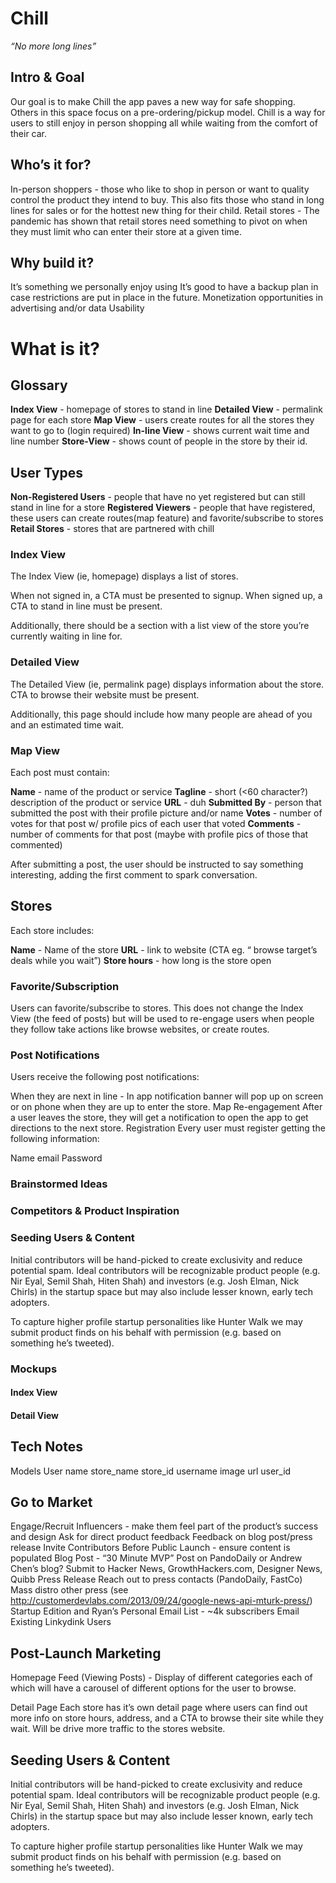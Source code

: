 # Chill

*“No more long lines”*

## Intro & Goal
Our goal is to make Chill the app paves a new way for safe shopping.  Others in this space focus on a pre-ordering/pickup model. Chill is a way for users to still enjoy in person shopping all while waiting from the comfort of their car.

## Who’s it for?

In-person shoppers - those who like to shop in person or want to quality control the product they intend to buy. This also fits those who stand in long lines for sales or for the hottest new thing for their child.
Retail stores - The pandemic has shown that retail stores need something to pivot on when they must limit who can enter their store at a given time.

## Why build it?

It’s something we personally enjoy using
It’s good to have a backup plan in case restrictions are put in place in the future.
Monetization opportunities in advertising and/or data
Usability


# What is it?

## Glossary

**Index View** - homepage of stores to stand in line
**Detailed View** - permalink page for each store
**Map View** - users create routes for all the stores they want to go to (login required)
**In-line View** - shows current wait time and line number
**Store-View** - shows count of people in the store by their id.


## User Types

**Non-Registered Users** - people that have no yet registered but can still stand in line for a store
**Registered Viewers** - people that have registered, these users can create routes(map feature) and favorite/subscribe to stores
**Retail Stores** - stores that are partnered with chill


### Index View
The Index View (ie, homepage) displays a list of stores.

When not signed in, a CTA must be presented to signup.  When signed up, a CTA to stand in line must be present.

Additionally, there should be a section with a list view of the store you’re currently waiting in line for. 

### Detailed View
The Detailed View (ie, permalink page) displays information about the store. CTA to browse their website must be present.

Additionally, this page should include how many people are ahead of you and an estimated time wait.

### Map View
Each post must contain:

**Name** - name of the product or service
**Tagline** - short (<60 character?) description of the product or service
**URL** - duh
**Submitted By** - person that submitted the post with their profile picture and/or name
**Votes** - number of votes for that post w/ profile pics of each user that voted
**Comments** - number of comments for that post (maybe with profile pics of those that commented)

After submitting a post, the user should be instructed to say something interesting, adding the first comment to spark conversation.


## Stores
Each store includes:

**Name** - Name of the store
**URL** - link to website (CTA eg. “ browse target’s deals while you wait”)
**Store hours** - how long is the store open


### Favorite/Subscription
Users can favorite/subscribe to stores.  This does not change the Index View (the feed of posts) but will be used to re-engage users when people they follow take actions like browse websites, or create routes.


### Post Notifications
Users receive the following post notifications:

When they are next in line - In app notification banner will pop up on screen or on phone when they are up to enter the store.
Map Re-engagement
After a user leaves the store, they will get a notification to open the app to get directions to the next store.
Registration
Every user must register getting the following information:

Name
email
Password

### Brainstormed Ideas





### Competitors & Product Inspiration




### Seeding Users & Content
Initial contributors will be hand-picked to create exclusivity and reduce potential spam.  Ideal contributors will be recognizable product people (e.g. Nir Eyal, Semil Shah, Hiten Shah) and investors (e.g. Josh Elman, Nick Chirls) in the startup space but may also include lesser known, early tech adopters.

To capture higher profile startup personalities like Hunter Walk we may submit product finds on his behalf with permission (e.g. based on something he’s tweeted).

### Mockups

#### Index View

#### Detail View


## Tech Notes

Models
User
name
store_name
store_id
username
image
url
user_id




## Go to Market

Engage/Recruit Influencers - make them feel part of the product’s success and design
Ask for direct product feedback
Feedback on blog post/press release
Invite Contributors Before Public Launch - ensure content is populated
Blog Post - “30 Minute MVP”
Post on PandoDaily or Andrew Chen’s blog?
Submit to Hacker News, GrowthHackers.com, Designer News, Quibb
Press Release
Reach out to press contacts (PandoDaily, FastCo)
Mass distro other press (see http://customerdevlabs.com/2013/09/24/google-news-api-mturk-press/)
Startup Edition and Ryan’s Personal Email List - ~4k subscribers
Email Existing Linkydink Users


## Post-Launch Marketing

Homepage Feed (Viewing Posts) - 
Display of different categories each of which will have a carousel of different options for the user to browse.

Detail Page
Each store has it’s own detail page where users can find out more info on store hours, address, and a CTA to browse their site while they wait.  Will be drive more traffic to the stores website. 












## Seeding Users & Content
Initial contributors will be hand-picked to create exclusivity and reduce potential spam.  Ideal contributors will be recognizable product people (e.g. Nir Eyal, Semil Shah, Hiten Shah) and investors (e.g. Josh Elman, Nick Chirls) in the startup space but may also include lesser known, early tech adopters.

To capture higher profile startup personalities like Hunter Walk we may submit product finds on his behalf with permission (e.g. based on something he’s tweeted).
